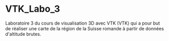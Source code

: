 # VTK_Labo_3
Laboratoire 3 du cours de visualisation 3D avec VTK (VTK) qui a pour but de réaliser une carte de la région de la Suisse romande à partir de données d'altitude brutes.
